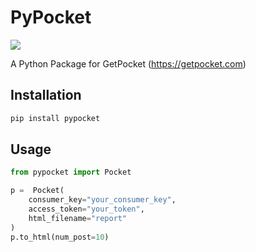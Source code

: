 # PyPocket

![](https://img.shields.io/badge/Project%20Status-Under%20Development-green)


A Python Package for GetPocket (https://getpocket.com)


## Installation
```bash
pip install pypocket
```

## Usage
```python
from pypocket import Pocket

p =  Pocket(
    consumer_key="your_consumer_key", 
    access_token="your_token", 
    html_filename="report"
)
p.to_html(num_post=10)
```